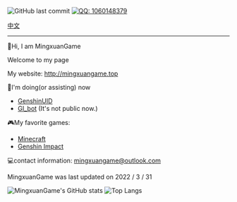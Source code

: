 ![GitHub last commit](https://img.shields.io/github/last-commit/MingxuanGame/MingxuanGame)
[![QQ: 1060148379](https://img.shields.io/badge/QQ-1060148379-blue)](tencent://AddContact/?fromId=45&fromSubId=1&subcmd=all&uin=1060148379&website=www.oicqzone.com)

[中文](zh_cn.md)

------


👏Hi, I am MingxuanGame

Welcome to my page

My website: http://mingxuangame.top


📃I'm doing(or assisting) now

* [GenshinUID](https://github.com/KimigaiiWuyi/GenshinUID)
* [GI_bot](https://github.com/Genshin-Bots/GI_bot) (It's not public now.)


🎮My favorite games:
* [Minecraft](https://minecraft.net)
* [Genshin Impact](https://genshin.hoyoverse.com/)


💻contact information: mingxuangame@outlook.com


MingxuanGame was last updated on 2022 / 3 / 31

![MingxuanGame's GitHub stats](https://github-readme-stats.vercel.app/api?username=MingxuanGame)
![Top Langs](https://github-readme-stats.vercel.app/api/top-langs/?username=MingxuanGame)

